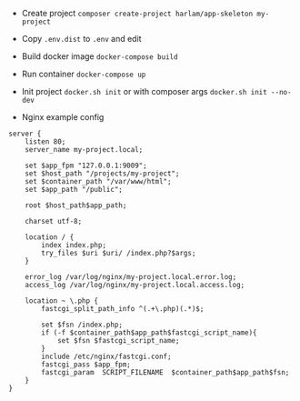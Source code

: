 - Create project
`composer create-project harlam/app-skeleton my-project`

- Copy `.env.dist` to `.env` and edit

- Build docker image
`docker-compose build`

- Run container
`docker-compose up`

- Init project
```docker.sh init``` or with composer args ```docker.sh init --no-dev```

- Nginx example config
```
server {
    listen 80;
    server_name my-project.local;

    set $app_fpm "127.0.0.1:9009";
    set $host_path "/projects/my-project";
    set $container_path "/var/www/html";
    set $app_path "/public";

    root $host_path$app_path;

    charset utf-8;

    location / {
        index index.php;
        try_files $uri $uri/ /index.php?$args;
    }

    error_log /var/log/nginx/my-project.local.error.log;
    access_log /var/log/nginx/my-project.local.access.log;

    location ~ \.php {
        fastcgi_split_path_info ^(.+\.php)(.*)$;

        set $fsn /index.php;
        if (-f $container_path$app_path$fastcgi_script_name){
            set $fsn $fastcgi_script_name;
        }
        include /etc/nginx/fastcgi.conf;
        fastcgi_pass $app_fpm;
        fastcgi_param  SCRIPT_FILENAME  $container_path$app_path$fsn;
    }
}
```
